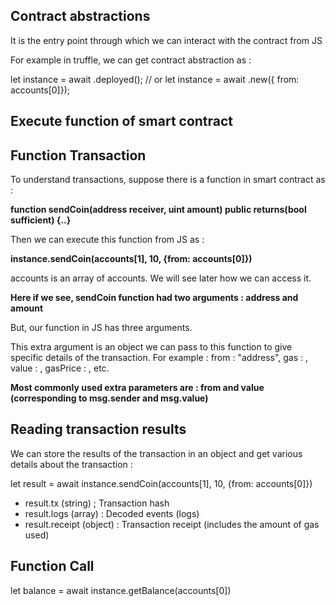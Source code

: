## Contract abstractions 

It is the entry point through which we can interact with the contract from JS

For example in truffle, we can get contract abstraction as : 

let instance = await <contract name>.deployed(); // or 
let instance = await <contract name>.new({ from: accounts[0]});


## Execute function of smart contract 




## Function Transaction 

To understand transactions, suppose there is a function in smart contract as : 

**function sendCoin(address receiver, uint amount) public returns(bool sufficient) {..}**

Then we can execute this function from JS as : 

**instance.sendCoin(accounts[1], 10, {from: accounts[0]})**

accounts is an array of accounts. We will see later how we can access it. 

**Here if we see, sendCoin function had two arguments : address and amount**

But, our function in JS has three arguments. 

This extra argument is an object we can pass to this function to give specific details of the transaction. For example : from : "address", gas : , value :  , gasPrice : , etc. 

**Most commonly used extra parameters are : from and value (corresponding to msg.sender and msg.value)**


## Reading transaction results 

We can store the results of the transaction in an object and get various details about the transaction : 

let result = await instance.sendCoin(accounts[1], 10, {from: accounts[0]})

- result.tx (string) ; Transaction hash
- result.logs (array) : Decoded events (logs)
- result.receipt (object) : Transaction receipt (includes the amount of gas used)


## Function Call

let balance = await instance.getBalance(accounts[0])